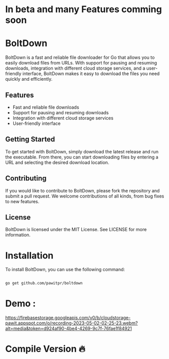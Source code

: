# In beta and many Features comming soon

# BoltDown

BoltDown is a fast and reliable file downloader for Go that allows you to easily download files from URLs. With support for pausing and resuming downloads, integration with different cloud storage services, and a user-friendly interface, BoltDown makes it easy to download the files you need quickly and efficiently.

## Features

- Fast and reliable file downloads
- Support for pausing and resuming downloads
- Integration with different cloud storage services
- User-friendly interface

## Getting Started

To get started with BoltDown, simply download the latest release and run the executable. From there, you can start downloading files by entering a URL and selecting the desired download location.

## Contributing

If you would like to contribute to BoltDown, please fork the repository and submit a pull request. We welcome contributions of all kinds, from bug fixes to new features.

## License

BoltDown is licensed under the MIT License. See LICENSE for more information.

# Installation

To install BoltDown, you can use the following command:
```bash

go get github.com/pawitpr/boltdown
```

# Demo :
https://firebasestorage.googleapis.com/v0/b/cloudstorage-pawit.appspot.com/o/recording-2023-05-02-02-25-23.webm?alt=media&token=d924af90-4be4-4269-9c7f-76fae1f84921

# Compile Version 🔥
